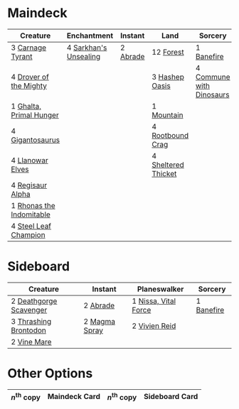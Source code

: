 
# Maindeck

|                                             Creature                                              |                                          Enchantment                                           |                                      Instant                                      |                                             Land                                             |                                              Sorcery                                              |
|---------------------------------------------------------------------------------------------------|------------------------------------------------------------------------------------------------|-----------------------------------------------------------------------------------|----------------------------------------------------------------------------------------------|---------------------------------------------------------------------------------------------------|
|3 [Carnage Tyrant](http://gatherer.wizards.com/Pages/Card/Details.aspx?multiverseid=435334)        |4 [Sarkhan's Unsealing](http://gatherer.wizards.com/Pages/Card/Details.aspx?multiverseid=447291)|2 [Abrade](http://gatherer.wizards.com/Pages/Card/Details.aspx?multiverseid=430772)|12 [Forest](http://gatherer.wizards.com/Pages/Card/Details.aspx?multiverseid=439605)          |1 [Banefire](http://gatherer.wizards.com/Pages/Card/Details.aspx?multiverseid=397676)              |
|4 [Drover of the Mighty](http://gatherer.wizards.com/Pages/Card/Details.aspx?multiverseid=435342)  |                                                                                                |                                                                                   |3 [Hashep Oasis](http://gatherer.wizards.com/Pages/Card/Details.aspx?multiverseid=430866)     |4 [Commune with Dinosaurs](http://gatherer.wizards.com/Pages/Card/Details.aspx?multiverseid=435336)|
|1 [Ghalta, Primal Hunger](http://gatherer.wizards.com/Pages/Card/Details.aspx?multiverseid=439787) |                                                                                                |                                                                                   |1 [Mountain](http://gatherer.wizards.com/Pages/Card/Details.aspx?multiverseid=439604)         |                                                                                                   |
|4 [Gigantosaurus](http://gatherer.wizards.com/Pages/Card/Details.aspx?multiverseid=447321)         |                                                                                                |                                                                                   |4 [Rootbound Crag](http://gatherer.wizards.com/Pages/Card/Details.aspx?multiverseid=208042)   |                                                                                                   |
|4 [Llanowar Elves](http://gatherer.wizards.com/Pages/Card/Details.aspx?multiverseid=None)          |                                                                                                |                                                                                   |4 [Sheltered Thicket](http://gatherer.wizards.com/Pages/Card/Details.aspx?multiverseid=426950)|                                                                                                   |
|4 [Regisaur Alpha](http://gatherer.wizards.com/Pages/Card/Details.aspx?multiverseid=435383)        |                                                                                                |                                                                                   |                                                                                              |                                                                                                   |
|1 [Rhonas the Indomitable](http://gatherer.wizards.com/Pages/Card/Details.aspx?multiverseid=429887)|                                                                                                |                                                                                   |                                                                                              |                                                                                                   |
|4 [Steel Leaf Champion](http://gatherer.wizards.com/Pages/Card/Details.aspx?multiverseid=443070)   |                                                                                                |                                                                                   |                                                                                              |                                                                                                   |


# Sideboard

|                                            Creature                                             |                                       Instant                                        |                                         Planeswalker                                          |                                       Sorcery                                       |
|-------------------------------------------------------------------------------------------------|--------------------------------------------------------------------------------------|-----------------------------------------------------------------------------------------------|-------------------------------------------------------------------------------------|
|2 [Deathgorge Scavenger](http://gatherer.wizards.com/Pages/Card/Details.aspx?multiverseid=435339)|2 [Abrade](http://gatherer.wizards.com/Pages/Card/Details.aspx?multiverseid=430772)   |1 [Nissa, Vital Force](http://gatherer.wizards.com/Pages/Card/Details.aspx?multiverseid=417736)|1 [Banefire](http://gatherer.wizards.com/Pages/Card/Details.aspx?multiverseid=397676)|
|3 [Thrashing Brontodon](http://gatherer.wizards.com/Pages/Card/Details.aspx?multiverseid=439805) |2 [Magma Spray](http://gatherer.wizards.com/Pages/Card/Details.aspx?multiverseid=None)|2 [Vivien Reid](http://gatherer.wizards.com/Pages/Card/Details.aspx?multiverseid=447344)       |                                                                                     |
|2 [Vine Mare](http://gatherer.wizards.com/Pages/Card/Details.aspx?multiverseid=447343)           |                                                                                      |                                                                                               |                                                                                     |


# Other Options

|*n*<sup>th</sup> copy|Maindeck Card|*n*<sup>th</sup> copy|Sideboard Card|
|---------------------|-------------|---------------------|--------------|


